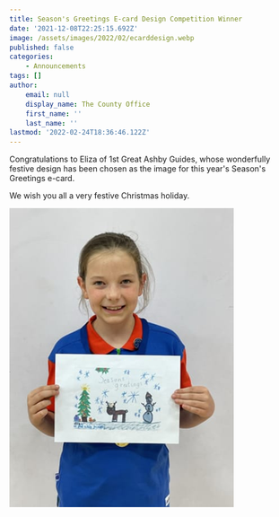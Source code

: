 ```yaml
---
title: Season's Greetings E-card Design Competition Winner
date: '2021-12-08T22:25:15.692Z'
image: /assets/images/2022/02/ecarddesign.webp
published: false
categories:
    - Announcements
tags: []
author:
    email: null
    display_name: The County Office
    first_name: ''
    last_name: ''
lastmod: '2022-02-24T18:36:46.122Z'
---
```


Congratulations to Eliza of 1st Great Ashby Guides, whose wonderfully festive design has been chosen as the image for this year's Season's Greetings e-card.

We wish you all a very festive Christmas holiday.

![Eliza of 1st Great Ashby Guides with her winning design](/assets/images/2021/12/ecarddesignwinner.jpg)
